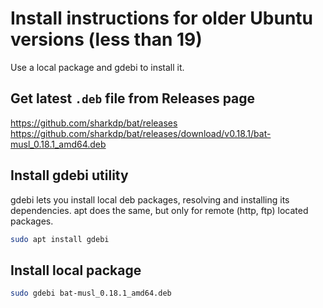 # Install instructions for older Ubuntu versions (less than 19)
Use a local package and gdebi to install it.

## Get latest `.deb` file from Releases page
https://github.com/sharkdp/bat/releases
https://github.com/sharkdp/bat/releases/download/v0.18.1/bat-musl_0.18.1_amd64.deb

## Install gdebi utility
gdebi lets you install local deb packages, resolving and installing its dependencies. apt does the same, but only for remote (http, ftp) located packages.
```bash
sudo apt install gdebi
```

## Install local package
```bash
sudo gdebi bat-musl_0.18.1_amd64.deb
```

